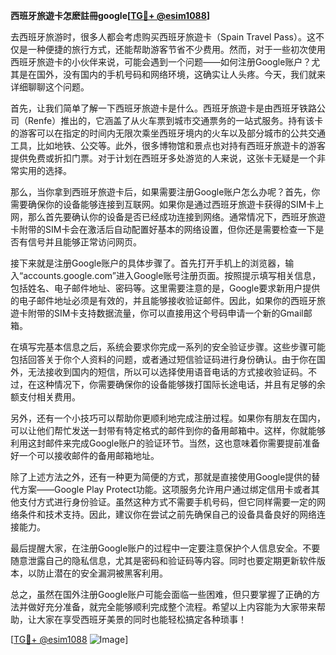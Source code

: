 **西班牙旅遊卡怎麽註冊google[[TG💪+ @esim1088](https://t.me/s/esim1088)]**

去西班牙旅游时，很多人都会考虑购买西班牙旅遊卡（Spain Travel Pass）。这不仅是一种便捷的旅行方式，还能帮助游客节省不少费用。然而，对于一些初次使用西班牙旅遊卡的小伙伴来说，可能会遇到一个问题——如何注册Google账户？尤其是在国外，没有国内的手机号码和网络环境，这确实让人头疼。今天，我们就来详细聊聊这个问题。

首先，让我们简单了解一下西班牙旅遊卡是什么。西班牙旅遊卡是由西班牙铁路公司（Renfe）推出的，它涵盖了从火车票到城市交通票务的一站式服务。持有该卡的游客可以在指定的时间内无限次乘坐西班牙境内的火车以及部分城市的公共交通工具，比如地铁、公交等。此外，很多博物馆和景点也对持有西班牙旅遊卡的游客提供免费或折扣门票。对于计划在西班牙多处游览的人来说，这张卡无疑是一个非常实用的选择。

那么，当你拿到西班牙旅遊卡后，如果需要注册Google账户怎么办呢？首先，你需要确保你的设备能够连接到互联网。如果你是通过西班牙旅遊卡获得的SIM卡上网，那么首先要确认你的设备是否已经成功连接到网络。通常情况下，西班牙旅遊卡附带的SIM卡会在激活后自动配置好基本的网络设置，但你还是需要检查一下是否有信号并且能够正常访问网页。

接下来就是注册Google账户的具体步骤了。首先打开手机上的浏览器，输入“accounts.google.com”进入Google账号注册页面。按照提示填写相关信息，包括姓名、电子邮件地址、密码等。这里需要注意的是，Google要求新用户提供的电子邮件地址必须是有效的，并且能够接收验证邮件。因此，如果你的西班牙旅遊卡附带的SIM卡支持数据流量，你可以直接用这个号码申请一个新的Gmail邮箱。

在填写完基本信息之后，系统会要求你完成一系列的安全验证步骤。这些步骤可能包括回答关于你个人资料的问题，或者通过短信验证码进行身份确认。由于你在国外，无法接收到国内的短信，所以可以选择使用语音电话的方式接收验证码。不过，在这种情况下，你需要确保你的设备能够拨打国际长途电话，并且有足够的余额支付相关费用。

另外，还有一个小技巧可以帮助你更顺利地完成注册过程。如果你有朋友在国内，可以让他们帮忙发送一封带有特定格式的邮件到你的备用邮箱中。这样，你就能够利用这封邮件来完成Google账户的验证环节。当然，这也意味着你需要提前准备好一个可以接收邮件的备用邮箱地址。

除了上述方法之外，还有一种更为简便的方式，那就是直接使用Google提供的替代方案——Google Play Protect功能。这项服务允许用户通过绑定信用卡或者其他支付方式进行身份验证。虽然这种方式不需要手机号码，但它同样需要一定的网络条件和技术支持。因此，建议你在尝试之前先确保自己的设备具备良好的网络连接能力。

最后提醒大家，在注册Google账户的过程中一定要注意保护个人信息安全。不要随意泄露自己的隐私信息，尤其是密码和验证码等内容。同时也要定期更新软件版本，以防止潜在的安全漏洞被黑客利用。

总之，虽然在国外注册Google账户可能会面临一些困难，但只要掌握了正确的方法并做好充分准备，就完全能够顺利完成整个流程。希望以上内容能为大家带来帮助，让大家在享受西班牙美景的同时也能轻松搞定各种琐事！

[[TG💪+ @esim1088](https://t.me/s/esim1088) ![Image](https://i.postimg.cc/4NQfJmqS/Snipaste-2025-05-13-00-14-12.png)]